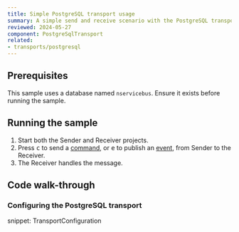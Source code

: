 ```yaml
---
title: Simple PostgreSQL transport usage
summary: A simple send and receive scenario with the PostgreSQL transport.
reviewed: 2024-05-27
component: PostgreSqlTransport
related:
- transports/postgresql
---
```


## Prerequisites

This sample uses a database named `nservicebus`. Ensure it exists before running the sample.

## Running the sample

1. Start both the Sender and Receiver projects.
1. Press <kbd>c</kbd> to send a [command](/nservicebus/messaging/messages-events-commands.md), or <kbd>e</kbd> to publish an [event](/nservicebus/messaging/messages-events-commands.md), from Sender to the Receiver.
1. The Receiver handles the message.

## Code walk-through

### Configuring the PostgreSQL transport

snippet: TransportConfiguration
